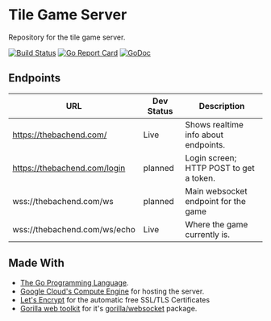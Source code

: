 # Tile Game Server

Repository for the tile game server.

[![Build Status](https://travis-ci.org/tilegame/gameserver.svg?branch=master)](https://travis-ci.org/tilegame/gameserver)
[![Go Report Card](https://goreportcard.com/badge/github.com/tilegame/gameserver)](https://goreportcard.com/report/github.com/tilegame/gameserver)
[![GoDoc](https://godoc.org/github.com/tilegame/gameserver?status.svg)](https://godoc.org/github.com/tilegame/gameserver)



## Endpoints

URL | Dev Status | Description
----|------------|---------------
https://thebachend.com/ | Live | Shows realtime info about endpoints.
https://thebachend.com/login | planned | Login screen; HTTP POST to get a token.
wss://thebachend.com/ws | planned | Main websocket endpoint for the game
wss://thebachend.com/ws/echo | Live | Where the game currently is.



## Made With

- [The Go Programming Language](https://golang.org/).
- [Google Cloud's Compute Engine](https://cloud.google.com/compute/) for hosting the server.
- [Let's Encrypt](https://letsencrypt.org/) for the automatic free SSL/TLS Certificates
- [Gorilla web toolkit](http://www.gorillatoolkit.org/) for it's [gorilla/websocket](https://github.com/gorilla/websocket/) package.
